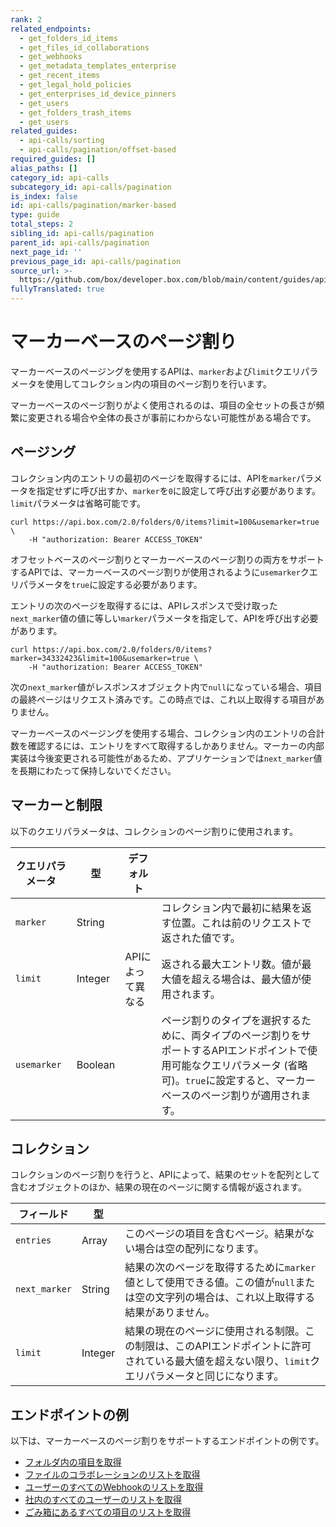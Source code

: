 ```yaml
---
rank: 2
related_endpoints:
  - get_folders_id_items
  - get_files_id_collaborations
  - get_webhooks
  - get_metadata_templates_enterprise
  - get_recent_items
  - get_legal_hold_policies
  - get_enterprises_id_device_pinners
  - get_users
  - get_folders_trash_items
  - get_users
related_guides:
  - api-calls/sorting
  - api-calls/pagination/offset-based
required_guides: []
alias_paths: []
category_id: api-calls
subcategory_id: api-calls/pagination
is_index: false
id: api-calls/pagination/marker-based
type: guide
total_steps: 2
sibling_id: api-calls/pagination
parent_id: api-calls/pagination
next_page_id: ''
previous_page_id: api-calls/pagination
source_url: >-
  https://github.com/box/developer.box.com/blob/main/content/guides/api-calls/pagination/marker-based.md
fullyTranslated: true
---
```

# マーカーベースのページ割り

マーカーベースのページングを使用するAPIは、`marker`および`limit`クエリパラメータを使用してコレクション内の項目のページ割りを行います。

マーカーベースのページ割りがよく使用されるのは、項目の全セットの長さが頻繁に変更される場合や全体の長さが事前にわからない可能性がある場合です。

## ページング

コレクション内のエントリの最初のページを取得するには、APIを`marker`パラメータを指定せずに呼び出すか、`marker`を`0`に設定して呼び出す必要があります。`limit`パラメータは省略可能です。

```curl
curl https://api.box.com/2.0/folders/0/items?limit=100&usemarker=true \
    -H "authorization: Bearer ACCESS_TOKEN"

```

<Message type="notice">

オフセットベースのページ割りとマーカーベースのページ割りの両方をサポートするAPIでは、マーカーベースのページ割りが使用されるように`usemarker`クエリパラメータを`true`に設定する必要があります。

</Message>

エントリの次のページを取得するには、APIレスポンスで受け取った`next_marker`値の値に等しい`marker`パラメータを指定して、APIを呼び出す必要があります。

```curl
curl https://api.box.com/2.0/folders/0/items?marker=34332423&limit=100&usemarker=true \
    -H "authorization: Bearer ACCESS_TOKEN"

```

次の`next_marker`値がレスポンスオブジェクト内で`null`になっている場合、項目の最終ページはリクエスト済みです。この時点では、これ以上取得する項目がありません。

<Message type="notice">

マーカーベースのページングを使用する場合、コレクション内のエントリの合計数を確認するには、エントリをすべて取得するしかありません。マーカーの内部実装は今後変更される可能性があるため、アプリケーションでは`next_marker`値を長期にわたって保持しないでください。

</Message>

## マーカーと制限

以下のクエリパラメータは、コレクションのページ割りに使用されます。

| クエリパラメータ    | 型       | デフォルト      |                                                                                                      |
| ----------- | ------- | ---------- | ---------------------------------------------------------------------------------------------------- |
| `marker`    | String  |            | コレクション内で最初に結果を返す位置。これは前のリクエストで返された値です。                                                               |
| `limit`     | Integer | APIによって異なる | 返される最大エントリ数。値が最大値を超える場合は、最大値が使用されます。                                                                 |
| `usemarker` | Boolean |            | ページ割りのタイプを選択するために、両タイプのページ割りをサポートするAPIエンドポイントで使用可能なクエリパラメータ (省略可)。`true`に設定すると、マーカーベースのページ割りが適用されます。 |

## コレクション

コレクションのページ割りを行うと、APIによって、結果のセットを配列として含むオブジェクトのほか、結果の現在のページに関する情報が返されます。

| フィールド         | 型       |                                                                                 |
| ------------- | ------- | ------------------------------------------------------------------------------- |
| `entries`     | Array   | このページの項目を含むページ。結果がない場合は空の配列になります。                                               |
| `next_marker` | String  | 結果の次のページを取得するために`marker`値として使用できる値。この値が`null`または空の文字列の場合は、これ以上取得する結果がありません。     |
| `limit`       | Integer | 結果の現在のページに使用される制限。この制限は、このAPIエンドポイントに許可されている最大値を超えない限り、`limit`クエリパラメータと同じになります。 |

## エンドポイントの例

以下は、マーカーベースのページ割りをサポートするエンドポイントの例です。

* [フォルダ内の項目を取得](e://get_folders_id_items)
* [ファイルのコラボレーションのリストを取得](e://get-files-id-collaborations)
* [ユーザーのすべてのWebhookのリストを取得](e://get-webhooks)
* [社内のすべてのユーザーのリストを取得](e://get-users)
* [ごみ箱にあるすべての項目のリストを取得](e://get-folders-trash-items)